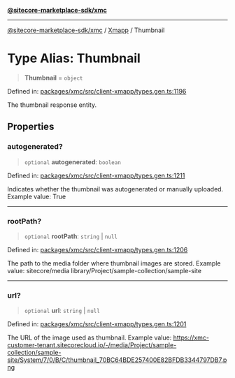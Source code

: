 [**@sitecore-marketplace-sdk/xmc**](../../../../README.md)

***

[@sitecore-marketplace-sdk/xmc](../../../../README.md) / [Xmapp](../README.md) / Thumbnail

# Type Alias: Thumbnail

> **Thumbnail** = `object`

Defined in: [packages/xmc/src/client-xmapp/types.gen.ts:1196](https://github.com/Sitecore/marketplace-sdk/blob/main/packages/xmc/src/client-xmapp/types.gen.ts#L1196)

The thumbnail response entity.

## Properties

### autogenerated?

> `optional` **autogenerated**: `boolean`

Defined in: [packages/xmc/src/client-xmapp/types.gen.ts:1211](https://github.com/Sitecore/marketplace-sdk/blob/main/packages/xmc/src/client-xmapp/types.gen.ts#L1211)

Indicates whether the thumbnail was autogenerated or manually uploaded.
Example value: True

***

### rootPath?

> `optional` **rootPath**: `string` \| `null`

Defined in: [packages/xmc/src/client-xmapp/types.gen.ts:1206](https://github.com/Sitecore/marketplace-sdk/blob/main/packages/xmc/src/client-xmapp/types.gen.ts#L1206)

The path to the media folder where thumbnail images are stored.
Example value: sitecore/media library/Project/sample-collection/sample-site

***

### url?

> `optional` **url**: `string` \| `null`

Defined in: [packages/xmc/src/client-xmapp/types.gen.ts:1201](https://github.com/Sitecore/marketplace-sdk/blob/main/packages/xmc/src/client-xmapp/types.gen.ts#L1201)

The URL of the image used as thumbnail.
Example value: https://xmc-customer-tenant.sitecorecloud.io/-/media/Project/sample-collection/sample-site/System/7/0/B/C/thumbnail_70BC64BDE257400E82BFDB3344797DB7.png
